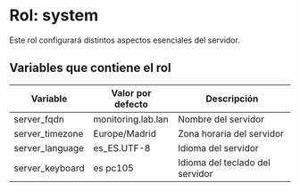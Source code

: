 # Rol: system

Este rol configurará distintos aspectos esenciales del servidor.


## Variables que contiene el rol

| Variable | Valor por defecto | Descripción |
|----------|-------------------|-------------|
| server_fqdn | monitoring.lab.lan | Nombre del servidor |
| server_timezone | Europe/Madrid | Zona horaria del servidor |
| server_language | es_ES.UTF-8 | Idioma del servidor |
| server_keyboard | es pc105 | Idioma del teclado del servidor |

